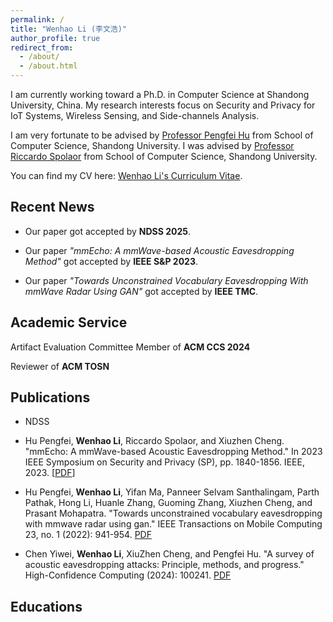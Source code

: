 ```yaml
---
permalink: /
title: "Wenhao Li (李文浩)"
author_profile: true
redirect_from: 
  - /about/
  - /about.html
---
```


I am currently working toward a Ph.D. in Computer Science at Shandong University, China. My research interests focus on Security and Privacy for IoT Systems, Wireless Sensing, and Side-channels Analysis.

I am very fortunate to be advised by [Professor Pengfei Hu](https://perfecthu.github.io/) from School of Computer Science, Shandong University. I was advised by [Professor Riccardo Spolaor](https://riki8686.github.io/) from School of Computer Science, Shandong University.

You can find my CV here: [Wenhao Li's Curriculum Vitae](https://wenh-li.github.io/cv/).


<span class='anchor' id='-news'></span>

## Recent News
- Our paper got accepted by **NDSS 2025**.
  
- Our paper _"mmEcho: A mmWave-based Acoustic Eavesdropping Method"_ got accepted by **IEEE S&P 2023**.
  
- Our paper _"Towards Unconstrained Vocabulary Eavesdropping With mmWave Radar Using GAN"_ got accepted by **IEEE TMC**.


<span class='anchor' id='-service'></span>

## Academic Service
Artifact Evaluation Committee Member of **ACM CCS 2024**

Reviewer of **ACM TOSN**


<span class='anchor' id='-pub'></span>

## Publications
- NDSS

- Hu Pengfei, **Wenhao Li**, Riccardo Spolaor, and Xiuzhen Cheng. "mmEcho: A mmWave-based Acoustic Eavesdropping Method." In 2023 IEEE Symposium on Security and Privacy (SP), pp. 1840-1856. IEEE, 2023. [[PDF](https://github.com/Wenh-Li/Wenh-Li.github.io/blob/master/files/mmEcho.pdf)]

- Hu Pengfei, **Wenhao Li**, Yifan Ma, Panneer Selvam Santhalingam, Parth Pathak, Hong Li, Huanle Zhang, Guoming Zhang, Xiuzhen Cheng, and Prasant Mohapatra. "Towards unconstrained vocabulary eavesdropping with mmwave radar using gan." IEEE Transactions on Mobile Computing 23, no. 1 (2022): 941-954. [PDF](https://github.com/Wenh-Li/Wenh-Li.github.io/blob/master/files/paper-2022-12-05.pdf)

- Chen Yiwei, **Wenhao Li**, XiuZhen Cheng, and Pengfei Hu. "A survey of acoustic eavesdropping attacks: Principle, methods, and progress." High-Confidence Computing (2024): 100241. [PDF](https://github.com/Wenh-Li/Wenh-Li.github.io/blob/master/files/HCC-100241.pdf)


<span class='anchor' id='-edu'></span>

## Educations
